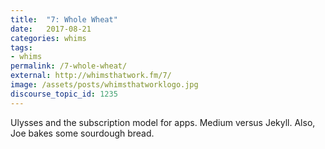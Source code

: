 ```yaml
---
title:  "7: Whole Wheat"
date:   2017-08-21
categories: whims
tags:
- whims
permalink: /7-whole-wheat/
external: http://whimsthatwork.fm/7/
image: /assets/posts/whimsthatworklogo.jpg
discourse_topic_id: 1235
---
```

Ulysses and the subscription model for apps. Medium versus Jekyll. Also, Joe bakes some sourdough bread.
<!--more-->
